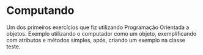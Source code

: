 # Computando
Um dos primeiros exercícios que fiz utilizando Programação Orientada a objetos. Exemplo utilizando o computador como um objeto, exemplificando com atributos e métodos simples, após, criando um exemplo na classe teste.
